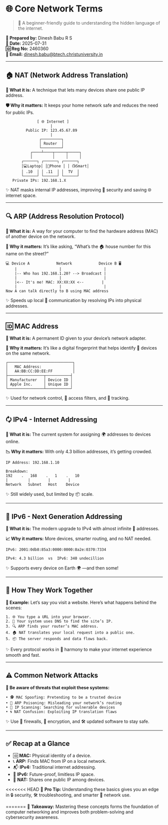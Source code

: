 # 🌐 Core Network Terms

> 🧠 A beginner-friendly guide to understanding the hidden language of the internet.

**👤 Prepared by:** Dinesh Babu R S  
**📅 Date:** 2025-07-31  
**🆔 Reg No:** 2460360  
**📧 Email:** [dinesh.babu@btech.christuniversity.in](mailto\:dinesh.babu@btech.christuniversity.in)

---

## 🏠 NAT (Network Address Translation)

**🔎 What it is:** A technique that lets many devices share one public IP address.

**🛡️ Why it matters:** It keeps your home network safe and reduces the need for public IPs.

```
              [ 🌐 Internet ]
                    |
         Public IP: 123.45.67.89
                    |
               ┌─────────┐
               │ Router  │
               └─────────┘
           ┌────┴────┬─────┬─────┐
           │         │     │     │
       ┌──────┐ ┌──────┐ ┌──────┐
       │💻Laptop│ │📱Phone │ │ 📺Smart│
       │ .10  │ │ .11  │ │  TV  │
       └──────┘ └──────┘ └──────┘
   Private IPs: 192.168.1.X
```

✨ NAT masks internal IP addresses, improving 🔐 security and saving 🌐 internet space.

---

## 🔍 ARP (Address Resolution Protocol)

**🔎 What it is:** A way for your computer to find the hardware address (MAC) of another device on the network.

**📡 Why it matters:** It’s like asking, “What’s the 🏠 house number for this name on the street?”

```
💻 Device A            Network            Device B 🖥️
    |                   |                   |
    |-- Who has 192.168.1.20? --> Broadcast |
    |                   |                   |
    |<-- It's me! MAC: XX:XX:XX <--        |
    |                   |                   |
Now A can talk directly to B using MAC address
```

✨ Speeds up local 🔁 communication by resolving IPs into physical addresses.

---

## 🆔 MAC Address

**🔎 What it is:** A permanent ID given to your device’s network adapter.

**🧾 Why it matters:** It’s like a digital fingerprint that helps identify 🧠 devices on the same network.

```
┌─────────────────────────────┐
│   MAC Address:              │
│   AA:BB:CC:DD:EE:FF         │
├────────────────┬───────────┤
│ Manufacturer   │ Device ID │
│ Apple Inc.     │ Unique ID │
└────────────────┴───────────┘
```

✨ Used for network control, 🧭 access filters, and 📡 tracking.

---

## 🗘️ IPv4 - Internet Addressing

**🔎 What it is:** The current system for assigning 🌍 addresses to devices online.

**📉 Why it matters:** With only 4.3 billion addresses, it’s getting crowded.

```
IP Address: 192.168.1.10

Breakdown:
192    .   168    .   1    .   10
|         |        |        |
Network   Subnet   Host    Device
```

✨ Still widely used, but limited by 📦 scale.

---

## 🚀 IPv6 - Next Generation Addressing

**🔎 What it is:** The modern upgrade to IPv4 with almost infinite 🌌 addresses.

**📈 Why it matters:** More devices, smarter routing, and no NAT needed.

```
IPv6: 2001:0db8:85a3:0000:0000:8a2e:0370:7334

IPv4: 4.3 billion  vs  IPv6: 340 undecillion
```

✨ Supports every device on Earth 🌍 —and then some!

---

## 🔄 How They Work Together

**🔧 Example:** Let’s say you visit a website. Here’s what happens behind the scenes:

```
1. 🌐 You type a URL into your browser.
2. 🔎 Your system uses DNS to find the site’s IP.
3. 🔍 ARP finds your router’s MAC address.
4. 🏠 NAT translates your local request into a public one.
5. 📦 The server responds and data flows back.
```

✨ Every protocol works in 🎵 harmony to make your internet experience smooth and fast.

---

## ⚠️ Common Network Attacks

**🚨 Be aware of threats that exploit these systems:**

```
• 🕵️ MAC Spoofing: Pretending to be a trusted device
• 🧪 ARP Poisoning: Misleading your network’s routing
• 🔦 IP Scanning: Searching for vulnerable devices
• 🌀 NAT Confusion: Exploiting IP translation flaws
```

✨ Use 🔐 firewalls, 🔄 encryption, and 🛠️ updated software to stay safe.

---

## ✅ Recap at a Glance

- 🆔 **MAC:** Physical identity of a device.
- 📞 **ARP:** Finds MAC from IP on a local network.
- 📬 **IPv4:** Traditional internet addressing.
- 🌌 **IPv6:** Future-proof, limitless IP space.
- 🔄 **NAT:** Shares one public IP among devices.

<<<<<<< HEAD
🧠 **Pro Tip:** Understanding these basics gives you an edge in 🔒 security, 🛠️ troubleshooting, and smarter 📡 network use.

=======
📖 **Takeaway:** Mastering these concepts forms the foundation of computer networking and improves both problem-solving and cybersecurity awareness.

